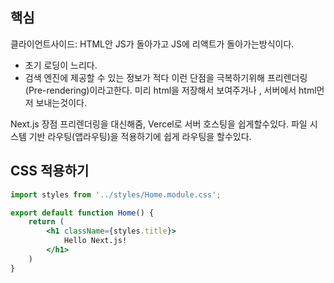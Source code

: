 ## 핵심
클라이언트사이드: HTML안 JS가 돌아가고 JS에 리액트가 돌아가는방식이다.
- 초기 로딩이 느리다.
- 검색 엔진에 제공할 수 있는 정보가 적다
이런 단점을  극복하기위해 프리렌더링(Pre-rendering)이라고한다.
미리 html을 저장해서  보여주거나 ,  서버에서 html먼저 보내는것이다.

Next.js 장점
프리렌더링을 대신해줌, Vercel로 서버 호스팅을 쉽게할수있다.
파일 시스템 기반  라우팅(앱라우팅)을 적용하기에 쉽게 라우팅을 할수있다.

## CSS 적용하기
```jsx
import styles from '../styles/Home.module.css';

export default function Home() {
	return (
		<h1 className={styles.title}>
			Hello Next.js!	
		</h1>	
	)
}
```